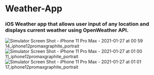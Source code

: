 # Weather-App
### iOS Weather app that allows user input of any location and displays current weather using OpenWeather API.


![Simulator Screen Shot - iPhone 11 Pro Max - 2021-01-27 at 00 59 14_iphone12promaxgraphite_portrait](https://user-images.githubusercontent.com/65437211/105949971-98555c00-603b-11eb-927a-0325c4f2f4a1.png)
![Simulator Screen Shot - iPhone 11 Pro Max - 2021-01-27 at 01 00 11_iphone12promaxgraphite_portrait](https://user-images.githubusercontent.com/65437211/105949974-98edf280-603b-11eb-84dc-1fadecf7b3e0.png)
![Simulator Screen Shot - iPhone 11 Pro Max - 2021-01-27 at 01 01 17_iphone12promaxgraphite_portrait](https://user-images.githubusercontent.com/65437211/105949975-99868900-603b-11eb-89bc-8c2cf556bfa5.png)
